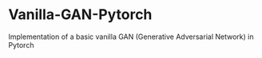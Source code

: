 # Vanilla-GAN-Pytorch
Implementation of a basic vanilla GAN (Generative Adversarial Network) in Pytorch
